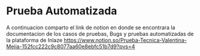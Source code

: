 # Prueba Automatizada
A continuacion comparto el link de notion en donde se encontrara la documentacion de los casos de pruebas, Bugs y pruebas automatizadas de la plataforma de Inlaze
https://www.notion.so/Prueba-Tecnica-Valentina-Mejia-152fcc222c9c8077aa60e8ebfc51b7d9?pvs=4
